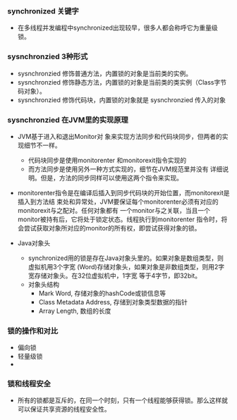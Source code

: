 ### synchronized 关键字
* 在多线程并发编程中synchronized出现较早，很多人都会称呼它为重量级锁。

### sysnchronzied 3种形式
* sysnchronzied 修饰普通方法，内置锁的对象是当前类的实例。
* sysnchronzied 修饰静态方法，内置锁的对象是当前类的类实例（Class字节码对象）。
* sysnchronzied 修饰代码块，内置锁的对象就是 sysnchronzied 传入的对象

### sysnchronzied 在JVM里的实现原理
* JVM基于进入和退出Monitor对 象来实现方法同步和代码块同步，但两者的实现细节不一样。
  * 代码块同步是使用monitorenter 和monitorexit指令实现的
  * 而方法同步是使用另外一种方式实现的，细节在JVM规范里并没有 详细说明。但是，方法的同步同样可以使用这两个指令来实现。

* monitorenter指令是在编译后插入到同步代码块的开始位置，而monitorexit是插入到方法结 束处和异常处，JVM要保证每个monitorenter必须有对应的monitorexit与之配对。任何对象都有 一个monitor与之关联，当且一个monitor被持有后，它将处于锁定状态。线程执行到monitorenter 指令时，将会尝试获取对象所对应的monitor的所有权，即尝试获得对象的锁。

* Java对象头
  * synchronized用的锁是存在Java对象头里的。如果对象是数组类型，则虚拟机用3个字宽 (Word)存储对象头，如果对象是非数组类型，则用2字宽存储对象头。在32位虚拟机中，1字宽 等于4字节，即32bit。
  * 对象头结构
    * Mark Word, 存储对象的hashCode或锁信息等
    * Class Metadata Address, 存储到对象类型数据的指针
    * Array Length, 数组的长度

### 锁的操作和对比
  * 偏向锁
  * 轻量级锁
  *  

### 锁和线程安全
* 所有的锁都是互斥的，在同一个时刻，只有一个线程能够获得锁。那么这样就可以保证共享资源的线程安全性。